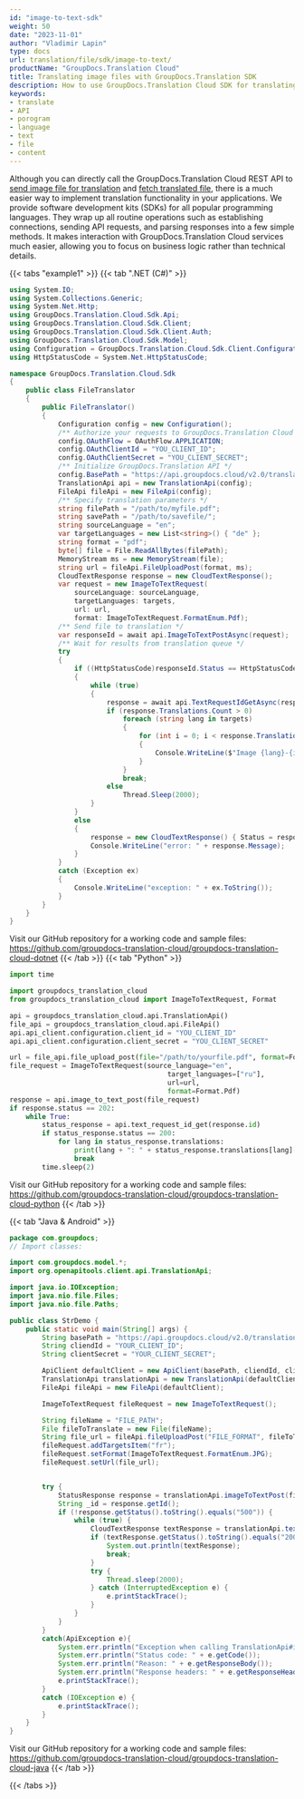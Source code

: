 ```yaml
---
id: "image-to-text-sdk"
weight: 50
date: "2023-11-01"
author: "Vladimir Lapin"
type: docs
url: translation/file/sdk/image-to-text/
productName: "GroupDocs.Translation Cloud"
title: Translating image files with GroupDocs.Translation SDK
description: How to use GroupDocs.Translation Cloud SDK for translating image files.
keywords:
- translate
- API
- porogram
- language
- text
- file
- content
---
```


Although you can directly call the GroupDocs.Translation Cloud REST API to [send image file for translation](/translation/file/request/image-to-text/) and [fetch translated file](/translation/file/fetch/), there is a much easier way to implement translation functionality in your applications. We provide software development kits (SDKs) for all popular programming languages. They wrap up all routine operations such as establishing connections, sending API requests, and parsing responses into a few simple methods. It makes interaction with GroupDocs.Translation Cloud services much easier, allowing you to focus on business logic rather than technical details.

{{< tabs "example1" >}}
{{< tab ".NET (C#)" >}}

```csharp
using System.IO;
using System.Collections.Generic;
using System.Net.Http;
using GroupDocs.Translation.Cloud.Sdk.Api;
using GroupDocs.Translation.Cloud.Sdk.Client;
using GroupDocs.Translation.Cloud.Sdk.Client.Auth;
using GroupDocs.Translation.Cloud.Sdk.Model;
using Configuration = GroupDocs.Translation.Cloud.Sdk.Client.Configuration;
using HttpStatusCode = System.Net.HttpStatusCode;

namespace GroupDocs.Translation.Cloud.Sdk
{
	public class FileTranslator
	{
		public FileTranslator()
		{
			Configuration config = new Configuration();
			/** Authorize your requests to GroupDocs.Translation Cloud */
			config.OAuthFlow = OAuthFlow.APPLICATION;
			config.OAuthClientId = "YOU_CLIENT_ID";
			config.OAuthClientSecret = "YOU_CLIENT_SECRET";
			/** Initialize GroupDocs.Translation API */
			config.BasePath = "https://api.groupdocs.cloud/v2.0/translation";
			TranslationApi api = new TranslationApi(config);
			FileApi fileApi = new FileApi(config);
			/** Specify translation parameters */
			string filePath = "/path/to/myfile.pdf";
			string savePath = "/path/to/savefile/";
			string sourceLanguage = "en";
			var targetLanguages = new List<string>() { "de" };
			string format = "pdf";
			byte[] file = File.ReadAllBytes(filePath);
			MemoryStream ms = new MemoryStream(file);
			string url = fileApi.FileUploadPost(format, ms);
			CloudTextResponse response = new CloudTextResponse();
			var request = new ImageToTextRequest(
				sourceLanguage: sourceLanguage,
				targetLanguages: targets,
				url: url,
				format: ImageToTextRequest.FormatEnum.Pdf);
			/** Send file to translation */
			var responseId = await api.ImageToTextPostAsync(request);			
			/** Wait for results from translation queue */
			try
			{
				if ((HttpStatusCode)responseId.Status == HttpStatusCode.Accepted)
				{
					while (true)
					{
						response = await api.TextRequestIdGetAsync(responseId.Id);
						if (response.Translations.Count > 0)
							foreach (string lang in targets)
							{
								for (int i = 0; i < response.Translations[lang].Count; i++)
								{
									Console.WriteLine($"Image {lang}-{i} translation: {response.Translations[lang][i]}");
								}
							}
							break;
						else
							Thread.Sleep(2000);
					}
				}
				else
				{
					response = new CloudTextResponse() { Status = responseId.Status, Message = responseId.Message };
					Console.WriteLine("error: " + response.Message);
				}
			}
			catch (Exception ex)
			{
				Console.WriteLine("exception: " + ex.ToString());
			}    
		}
	}
}
```
Visit our GitHub repository for a working code and sample files: https://github.com/groupdocs-translation-cloud/groupdocs-translation-cloud-dotnet
{{< /tab >}}
{{< tab "Python" >}}

```python
import time

import groupdocs_translation_cloud
from groupdocs_translation_cloud import ImageToTextRequest, Format

api = groupdocs_translation_cloud.api.TranslationApi()
file_api = groupdocs_translation_cloud.api.FileApi()
api.api_client.configuration.client_id = "YOU_CLIENT_ID"
api.api_client.configuration.client_secret = "YOU_CLIENT_SECRET"

url = file_api.file_upload_post(file="/path/to/yourfile.pdf", format=Format.Pdf)
file_request = ImageToTextRequest(source_language="en", 
							           target_languages=["ru"], 
							           url=url, 
							           format=Format.Pdf)
response = api.image_to_text_post(file_request)
if response.status == 202:
	while True:
    	status_response = api.text_request_id_get(response.id)
        if status_response.status == 200:
        	for lang in status_response.translations:
          		print(lang + ": " + status_response.translations[lang][0])
                break
        time.sleep(2)
```

Visit our GitHub repository for a working code and sample files: https://github.com/groupdocs-translation-cloud/groupdocs-translation-cloud-python
{{< /tab >}}

{{< tab "Java & Android" >}}

```java
package com.groupdocs;
// Import classes:

import com.groupdocs.model.*;
import org.openapitools.client.api.TranslationApi;

import java.io.IOException;
import java.nio.file.Files;
import java.nio.file.Paths;

public class StrDemo {
    public static void main(String[] args) {
        String basePath = "https://api.groupdocs.cloud/v2.0/translation";
        String cliendId = "YOUR_CLIENT_ID";
        String clientSecret = "YOUR_CLIENT_SECRET";

        ApiClient defaultClient = new ApiClient(basePath, cliendId, clientSecret, null);
        TranslationApi translationApi = new TranslationApi(defaultClient);
        FileApi fileApi = new FileApi(defaultClient);

        ImageToTextRequest fileRequest = new ImageToTextRequest();

        String fileName = "FILE_PATH";
        File fileToTranslate = new File(fileName);
        String file_url = fileApi.fileUploadPost("FILE_FORMAT", fileToTranslate);        fileRequest.setSource("en");
        fileRequest.addTargetsItem("fr");
        fileRequest.setFormat(ImageToTextRequest.FormatEnum.JPG);
        fileRequest.setUrl(file_url);


        try {
            StatusResponse response = translationApi.imageToTextPost(fileRequest);
            String _id = response.getId();
            if (!response.getStatus().toString().equals("500")) {
                while (true) {
                    CloudTextResponse textResponse = translationApi.textRequestIdGet(_id);
                    if (textResponse.getStatus().toString().equals("200")){
                        System.out.println(textResponse);
                        break;
                    }
                    try {
                        Thread.sleep(2000);
                    } catch (InterruptedException e) {
                        e.printStackTrace();
                    }
                }
            }
        }
        catch(ApiException e){
            System.err.println("Exception when calling TranslationApi#imageToTextPost");
            System.err.println("Status code: " + e.getCode());
            System.err.println("Reason: " + e.getResponseBody());
            System.err.println("Response headers: " + e.getResponseHeaders());
            e.printStackTrace();
        }
        catch (IOException e) {
            e.printStackTrace();
        }
    }
}
```

Visit our GitHub repository for a working code and sample files: https://github.com/groupdocs-translation-cloud/groupdocs-translation-cloud-java
{{< /tab >}}

{{< /tabs >}}